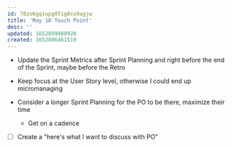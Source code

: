 ```yaml
---
id: 78zo6gqiupg0fig8co9agjw
title: 'May 18 Touch Point'
desc: ''
updated: 1652899488920
created: 1652896461519
---
```


- Update the Sprint Metrics after Sprint Planning and right before the end of the Sprint, maybe before the Retro
- Keep focus at the User Story level, otherwise I could end up micromanaging

- Consider a longer Sprint Planning for the PO to be there, maximize their time
  - Get on a cadence
- [ ] Create a "here's what I want to discuss with PO" 